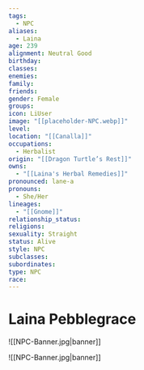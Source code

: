 ```yaml
---
tags:
  - NPC
aliases:
  - Laina
age: 239
alignment: Neutral Good
birthday: 
classes: 
enemies: 
family: 
friends: 
gender: Female
groups: 
icon: LiUser
image: "[[placeholder-NPC.webp]]"
level: 
location: "[[Canalla]]"
occupations:
  - Herbalist
origin: "[[Dragon Turtle’s Rest]]"
owns:
  - "[[Laina's Herbal Remedies]]"
pronounced: lane-a
pronouns:
  - She/Her
lineages:
  - "[[Gnome]]"
relationship_status: 
religions: 
sexuality: Straight
status: Alive
style: NPC
subclasses: 
subordinates: 
type: NPC
race: 
---
```


# Laina Pebblegrace

![[NPC-Banner.jpg|banner]]


![[NPC-Banner.jpg|banner]]
